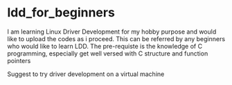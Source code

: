 # ldd_for_beginners
I am learning Linux Driver Development for my hobby purpose and would like to upload the codes as i proceed. This can be referred by any beginners who would like to learn LDD.
The pre-requiste is the knowledge of C programming, especially get well versed with C structure and function pointers

Suggest to try driver development on a virtual machine
